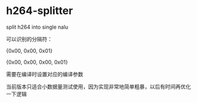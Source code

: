 # h264-splitter
split h264 into single nalu

可以识别的分隔符：

{0x00, 0x00, 0x01}

{0x00, 0x00, 0x00, 0x01}

需要在编译时设置对应的编译参数

当前版本只适合小数据量测试使用，因为实现非常地简单粗暴，以后有时间再优化一下逻辑

